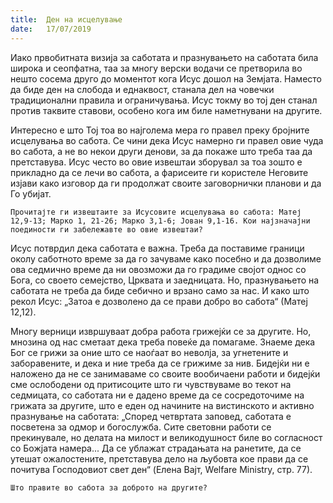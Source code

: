 ```yaml
---
title:  Ден на исцелување
date:   17/07/2019
---
```


Иако првобитната визија за саботата и празнувањето на саботата била широка и сеопфатна, таа за многу верски водачи се претворила во нешто сосема друго до моментот кога Исус дошол на Земјата. Наместо да биде ден на слобода и еднаквост, станала дел на човечки традиционални правила и ограничувања. Исус токму во тој ден станал против таквите ставови, особено кога им биле наметнувани на другите.

Интересно е што Тој тоа во најголема мера го правел преку бројните исцелувања во сабота. Се чини дека Исус намерно ги правел овие чуда во сабота, а не во некои други денови, за да покаже што треба таа да претставува. Исус често во овие извештаи зборувал за тоа зошто е прикладно да се лечи во сабота, а фарисеите ги користеле Неговите изјави како изговор да ги продолжат своите заговорнички планови и да Го убијат.

`Прочитајте ги извештаите за Исусовите исцелувања во сабота: Матеј 12,9-13; Марко 1, 21-26; Марко 3,1-6; Јован 9,1-16. Кои најзначајни поединости ги забележавте во овие извештаи?`

Исус потврдил дека саботата е важна. Треба да поставиме граници околу саботното време за да го зачуваме како посебно и да дозволиме ова седмично време да ни овозможи да го градиме својот однос со Бога, со своето семејство, Црквата и заедницата. Но, празнувањето на саботата не треба да биде себично и врзано само за нас. И како што рекол Исус: „Затоа е дозволено да се прави добро во сабота“ (Матеј 12,12).

Многу верници извршуваат добра работа грижејќи се за другите. Но, мнозина од нас сметаат дека треба повеќе да помагаме. Знаеме дека Бог се грижи за оние што се наоѓаат во неволја, за угнетените и заборавените, и дека и ние треба да се грижиме за нив. Бидејќи ни е наложено да не се занимаваме со своите вообичаени работи и бидејќи сме ослободени од притисоците што ги чувствуваме во текот на седмицата, со саботата ни е дадено време да се сосредоточиме на грижата за другите, што е еден од начините на вистинското и активно празнување на саботата: „Според четвртата заповед, саботата е посветена за одмор и богослужба. Сите световни работи се прекинувале, но делата на милост и великодушност биле во согласност со Божјата намера... Да се ублажат страдањата на ранетите, да се утешат ожалостените, претставува дело на љубовта кое прави да се почитува Господовиот свет ден“ (Eлена Вајт, Welfare Ministry, стр. 77).

`Што правите во сабота за доброто на другите?`
